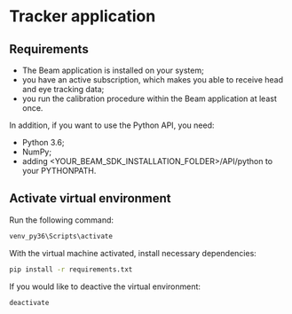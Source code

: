 # Tracker application

## Requirements
 - The Beam application is installed on your system;
 - you have an active subscription, which makes you able to receive head and eye tracking data;
 - you run the calibration procedure within the Beam application at least once.

 In addition, if you want to use the Python API, you need:
 - Python 3.6;
 - NumPy;
 - adding <YOUR_BEAM_SDK_INSTALLATION_FOLDER>/API/python to your PYTHONPATH.

 ## Activate virtual environment
 Run the following command:
 ``` sh
venv_py36\Scripts\activate
 ```
 With the virtual machine activated, install necessary dependencies:
 ``` sh
 pip install -r requirements.txt
 ```
 If you would like to deactive the virtual environment:
 ``` sh
 deactivate
 ```